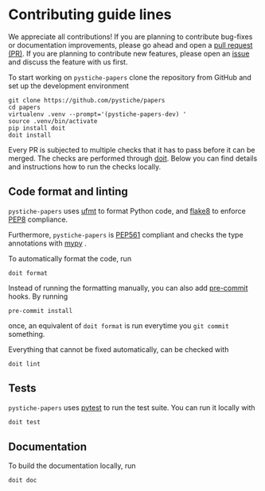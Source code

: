# Contributing guide lines

We appreciate all contributions! If you are planning to contribute bug-fixes or
documentation improvements, please go ahead and open a
[pull request (PR)](https://github.com/pystiche/papers/pulls). If you are planning to
contribute new features, please open an
[issue](https://github.com/pystiche/papers/issues) and discuss the feature with
us first.

To start working on `pystiche-papers` clone the repository from GitHub and set up the development environment

```shell
git clone https://github.com/pystiche/papers
cd papers
virtualenv .venv --prompt='(pystiche-papers-dev) '
source .venv/bin/activate
pip install doit
doit install
```

Every PR is subjected to multiple checks that it has to pass before it can be merged.
The checks are performed through [doit](https://pydoit.org/). Below you can
find details and instructions how to run the checks locally.

## Code format and linting

`pystiche-papers` uses [ufmt](https://ufmt.omnilib.dev/en/stable/) to format Python code, and
[flake8](https://flake8.pycqa.org/en/stable/) to enforce
[PEP8](https://www.python.org/dev/peps/pep-0008/) compliance.

Furthermore, `pystiche-papers` is [PEP561](https://www.python.org/dev/peps/pep-0561/)
compliant and checks the type annotations with [mypy](http://mypy-lang.org/) .

To automatically format the code, run

```shell
doit format
```

Instead of running the formatting manually, you can also add [pre-commit](https://pre-commit.com/) hooks. By running

```shell
pre-commit install
```

once, an equivalent of `doit format` is run everytime you `git commit` something.

Everything that cannot be fixed automatically, can be checked with

```shell
doit lint
```

## Tests

`pystiche-papers` uses [pytest](https://docs.pytest.org/en/stable/) to run the test
suite. You can run it locally with

```sh
doit test
```

## Documentation

To build the documentation locally, run

```sh
doit doc
```
